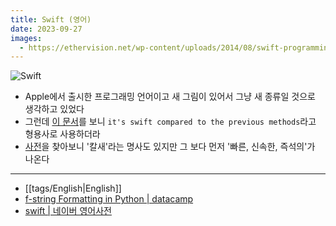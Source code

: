 ```yaml
---
title: Swift (영어)
date: 2023-09-27
images:
  - https://ethervision.net/wp-content/uploads/2014/08/swift-programming-language.png
---
```

![Swift](https://ethervision.net/wp-content/uploads/2014/08/swift-programming-language.png)

- Apple에서 출시한 프로그래밍 언어이고 새 그림이 있어서 그냥 새 종류일 것으로 생각하고 있었다
- 그런데 [이 문서](https://www.datacamp.com/tutorial/f-string-formatting-in-python)를 보니 `it's swift compared to the previous methods`라고 형용사로 사용하더라
- [사전](https://en.dict.naver.com/#/entry/enko/b0ad68f1503b46a1b3d1904ea1899ff1)을 찾아보니 '칼새'라는 명사도 있지만 그 보다 먼저 '빠른, 신속한, 즉석의'가 나온다

---
- [[tags/English|English]]
- [f-string Formatting in Python | datacamp](https://www.datacamp.com/tutorial/f-string-formatting-in-python)
- [swift | 네이버 영어사전](https://en.dict.naver.com/#/entry/enko/b0ad68f1503b46a1b3d1904ea1899ff1)
